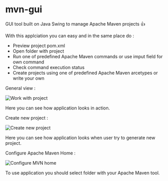 # mvn-gui
GUI tool built on Java Swing to manage Apache Maven projects :+1:

With this applciation you can easy and in the same place do :

 * Preview project pom.xml
 * Open folder with project
 * Run one of predefined Apache Maven commands or use imput field for own command
 * Check command execution status
 * Create projects using one of predefined Apache Maven arcetypes or write your own
 
 General view : 

![Work with project](http://s21.postimg.org/48rxhd0kn/project.png)

Here you can see how application looks in action. 

Create new project : 

![Create new project](http://s12.postimg.org/w527l73kd/new.png)

Here you can see how application looks when user try to generate new project.

Configure Apache Maven Home : 

![Configure MVN home](http://s8.postimg.org/krins2xqd/conf.png)

To use application you should select folder with your Apache Maven tool.
 
